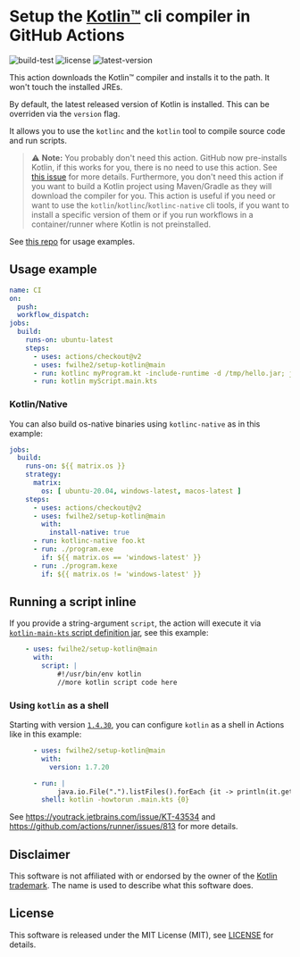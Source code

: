 # Setup the [Kotlin™](https://kotlinlang.org/) cli compiler in GitHub Actions

![build-test](https://github.com/fwilhe2/setup-kotlin/workflows/build-test/badge.svg)
![license](https://img.shields.io/github/license/fwilhe2/setup-kotlin)
![latest-version](https://img.shields.io/github/v/tag/fwilhe2/setup-kotlin)

This action downloads the Kotlin™ compiler and installs it to the path.
It won't touch the installed JREs.

By default, the latest released version of Kotlin is installed.
This can be overriden via the `version` flag.

It allows you to use the `kotlinc` and the `kotlin` tool to compile source code and run scripts.

> :warning: **Note:** You probably don't need this action.
> GitHub now pre-installs Kotlin, if this works for you, there is no need to use this action.
> See [this issue](https://github.com/fwilhe2/setup-kotlin/issues/174) for more details.
> Furthermore, you don't need this action if you want to build a Kotlin project using Maven/Gradle as they will download the compiler for you.
> This action is useful if you need or want to use the `kotlin`/`kotlinc`/`kotlinc-native` cli tools, if you want to install a specific version of them or if you run workflows in a container/runner where Kotlin is not preinstalled.

See [this repo](https://github.com/fwilhe2/improved-enigma) for usage examples.

## Usage example

```yaml
name: CI
on:
  push:
  workflow_dispatch:
jobs:
  build:
    runs-on: ubuntu-latest
    steps:
      - uses: actions/checkout@v2
      - uses: fwilhe2/setup-kotlin@main
      - run: kotlinc myProgram.kt -include-runtime -d /tmp/hello.jar; java -jar /tmp/hello.jar
      - run: kotlin myScript.main.kts
```

### Kotlin/Native

You can also build os-native binaries using `kotlinc-native` as in this example:

```yaml
jobs:
  build:
    runs-on: ${{ matrix.os }}
    strategy:
      matrix:
        os: [ ubuntu-20.04, windows-latest, macos-latest ]
    steps:
      - uses: actions/checkout@v2
      - uses: fwilhe2/setup-kotlin@main
        with:
          install-native: true
      - run: kotlinc-native foo.kt
      - run: ./program.exe
        if: ${{ matrix.os == 'windows-latest' }}
      - run: ./program.kexe
        if: ${{ matrix.os != 'windows-latest' }}
```

## Running a script inline

If you provide a string-argument `script`, the action will execute it via [`kotlin-main-kts` script definition jar](https://github.com/Kotlin/kotlin-script-examples/blob/master/jvm/main-kts/MainKts.md), see this example:

```yaml
    - uses: fwilhe2/setup-kotlin@main
      with:
        script: |
            #!/usr/bin/env kotlin
            //more kotlin script code here
```

### Using `kotlin` as a shell

 Starting with version [`1.4.30`](https://github.com/JetBrains/kotlin/releases/tag/v1.4.30), you can configure `kotlin` as a shell in Actions like in this example:
```yaml
      - uses: fwilhe2/setup-kotlin@main
        with:
          version: 1.7.20

      - run: |
            java.io.File(".").listFiles().forEach {it -> println(it.getName().toString())}
        shell: kotlin -howtorun .main.kts {0}
```

See https://youtrack.jetbrains.com/issue/KT-43534 and https://github.com/actions/runner/issues/813 for more details.

## Disclaimer

This software is not affiliated with or endorsed by the owner of the [Kotlin trademark](https://kotlinlang.org/foundation/guidelines.html).
The name is used to describe what this software does.

## License

This software is released under the MIT License (MIT), see [LICENSE](./LICENSE) for details.
